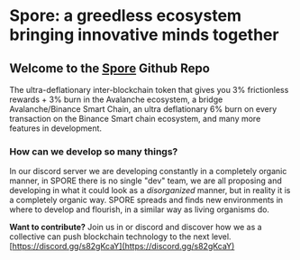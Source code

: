 # Spore: a greedless ecosystem bringing innovative minds together

## Welcome to the [Spore](http://spore.earth) Github Repo

The ultra-deflationary inter-blockchain token that gives you 3% frictionless rewards + 3% burn in the Avalanche ecosystem, a bridge Avalanche/Binance Smart Chain, an ultra deflationary 6% burn on every transaction on the Binance Smart chain ecosystem, and many more features in development.

### How can we develop so many things?

In our discord server we are developing constantly in a completely organic manner, in SPORE there is no single "dev" team, we are all proposing and developing in what it could look as a *disorganized* manner, but in reality it is a completely organic way. SPORE spreads and finds new environments in where to develop and flourish, in a similar way as living organisms do.

**Want to contribute?** Join us in or discord and discover how we as a collective can push blockchain technology to the next level.  [https://discord.gg/s82gKcaY](https://discord.gg/s82gKcaY)
